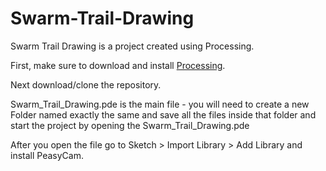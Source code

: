 # Swarm-Trail-Drawing
Swarm Trail Drawing is a project created using Processing.

First, make sure to download and install [Processing](https://processing.org/download/).

Next download/clone the repository. 

Swarm_Trail_Drawing.pde is the main file -  you will need to create a new Folder named exactly the same and
save all the files inside that folder and start the project by opening the Swarm_Trail_Drawing.pde

After you open the file go to Sketch > Import Library > Add Library and install PeasyCam.
